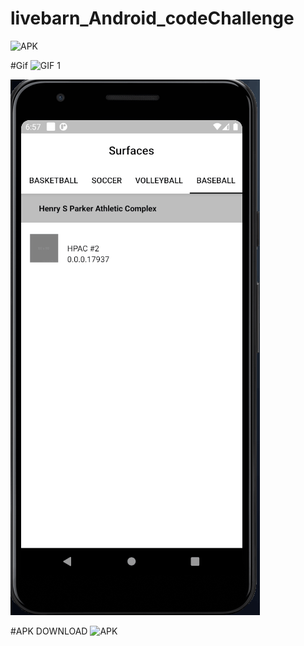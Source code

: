 # livebarn_Android_codeChallenge

![APK](https://drive.google.com/file/d/1qn2hLoq3_9aRtzEYBRQzxJcevfPb2vCf/view?usp=sharing)

#Gif
![GIF 1](https://github.com/vishnurajn/livebarn_Android_codeChallenge/blob/main/Screenshot_Gifs_APK/LiveBarn_GIF_.gif)

![GIF 2](https://github.com/vishnurajn/livebarn_Android_codeChallenge/blob/main/Screenshot_Gifs_APK/LiveBarn_GIF_left_right-swipe.gif)

#APK DOWNLOAD 
![APK](https://drive.google.com/file/d/1qn2hLoq3_9aRtzEYBRQzxJcevfPb2vCf/view?usp=sharing)


